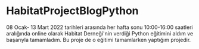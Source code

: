 # HabitatProjectBlogPython
08 Ocak- 13 Mart 2022 tarihleri arasında her hafta sonu 10:00-16:00 saatleri aralığında online olarak Habitat Derneği'nin verdiği Python eğitimini aldım ve başarıyla tamamladım. Bu proje de o eğitimi tamamlarken yaptığım projedir. 
